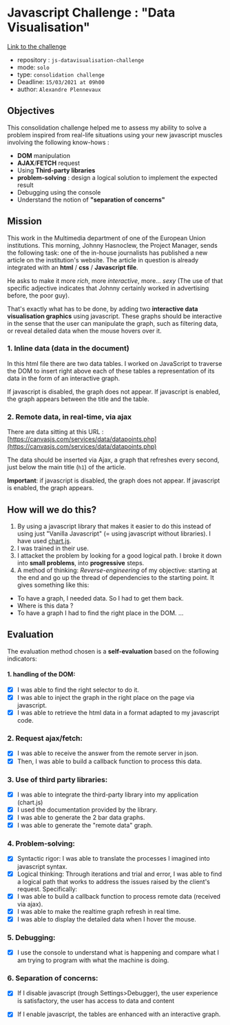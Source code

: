 # Javascript Challenge : "Data Visualisation"


[Link to the challenge](https://yuliya-becode.github.io/js-datavisualisation-challenge/taskOne.html)

- repository : `js-datavisualisation-challenge`  
- mode: `solo`  
- type: `consolidation challenge`  
- Deadline: `15/03/2021 at 09h00`  
- author: `Alexandre Plennevaux`  

## Objectives
This consolidation challenge helped me to assess my ability to solve a problem inspired from real-life situations using your new javascript muscles involving the following know-hows :

- **DOM** manipulation
- **AJAX**/**FETCH** request
- Using **Third-party libraries**
- **problem-solving** : design a logical solution to implement the expected result
- Debugging using the console
- Understand the notion of **"separation of concerns"**



## Mission

This work in the Multimedia department of one of the European Union institutions. This morning, Johnny Hasnoclew, the Project Manager, sends the following task: one of the in-house journalists has published a new article on the institution's website. The article in question is already integrated with an **html** / **css** / **Javascript file**.

He asks to make it more *rich*, more *interactive*, more... *sexy* (The use of that specific adjective indicates that Johnny certainly worked in advertising before, the poor guy).

That's exactly what has to be done, by adding two **interactive data visualisation graphics** using javascript.  These graphs should be interactive in the sense that the user can manipulate the graph, such as filtering data, or reveal detailed data when the mouse hovers over it. 

### 1. Inline data (data in the document)
In this html file there are two data tables. I worked on JavaScript to traverse the DOM to insert right above each of these tables a representation of its data in the form of an interactive graph.

If javascript is disabled, the graph does not appear. If javascript is enabled, the graph appears between the title and the table.

### 2. Remote data, in real-time, via ajax
There are data sitting at this URL :  [https://canvasjs.com/services/data/datapoints.php](https://canvasjs.com/services/data/datapoints.php)

The data should be inserted via Ajax, a graph that refreshes every second, just below the main title (`h1`) of the article.



**Important**: if javascript is disabled, the graph does not appear. If javascript is enabled, the graph appears.


## How will we do this?

1. By using  a javascript library that makes it easier to do this instead of using just "Vanilla Javascript" (= using javascript without libraries).
I have used [chart.js](https://www.chartjs.org/).
2. I was trained in their use.
3. I attacket the problem by looking for a good logical path. I broke it down into **small problems**, into **progressive** steps. 
4. A method of thinking: *Reverse-engineering* of my objective: starting at the end and go up the thread of dependencies to the starting point. It gives something like this:

- To have a graph, I needed data. So I had to get them back.  
- Where is this data ?   
- To have a graph I had to find the right place in the DOM. 
...  

## Evaluation
The evaluation method chosen is a **self-evaluation** based on the following indicators:

#### 1. handling of the DOM:
- [X] I was able to find the right selector to do it.
- [X] I was able to inject the graph in the right place on the page via javascript.
- [X] I was able to retrieve the html data in a format adapted to my javascript code.

### 2. Request ajax/fetch:
- [X] I was able to receive the answer from the remote server in json.
- [X] Then, I was able to build a callback function to process this data.

### 3. Use of **third party libraries**:
- [X] I was able to integrate the third-party library into my application (chart.js)
- [X] I used the documentation provided by the library.
- [X] I was able to generate the 2 bar data graphs.
- [X] I was able to generate the "remote data" graph.

### 4. Problem-solving:
- [X] Syntactic rigor: I was able to translate the processes I imagined into javascript syntax.
- [X] Logical thinking: Through iterations and trial and error, I was able to find a logical path that works to address the issues raised by the client's request. Specifically:
- [X]  I was able to build a callback function to process remote data (received via ajax).
- [X]  I was able to make the realtime graph refresh in real time.
- [X]  I was able to display the detailed data when I hover the mouse.

### 5. Debugging:
- [X]  I use the console to understand what is happening and compare what I am trying to program with what the machine is doing.

### 6. Separation of concerns:
- [X]  If I disable javascript (trough Settings>Debugger), the user experience is satisfactory, the user has access to data and content
- [X]  If I enable javascript, the tables are enhanced with an interactive graph.


